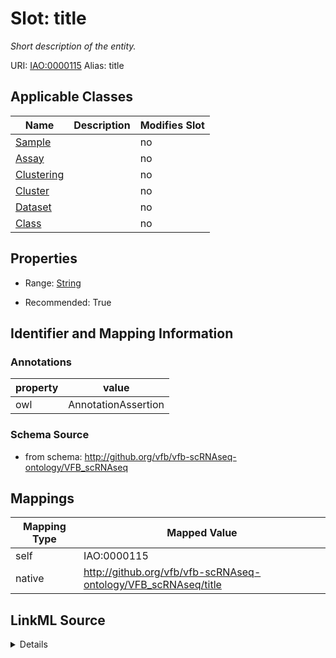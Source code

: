 

# Slot: title 


_Short description of the entity._





URI: [IAO:0000115](http://purl.obolibrary.org/obo/IAO_0000115)
Alias: title

<!-- no inheritance hierarchy -->





## Applicable Classes

| Name | Description | Modifies Slot |
| --- | --- | --- |
| [Sample](Sample.md) |  |  no  |
| [Assay](Assay.md) |  |  no  |
| [Clustering](Clustering.md) |  |  no  |
| [Cluster](Cluster.md) |  |  no  |
| [Dataset](Dataset.md) |  |  no  |
| [Class](Class.md) |  |  no  |







## Properties

* Range: [String](String.md)

* Recommended: True





## Identifier and Mapping Information





### Annotations

| property | value |
| --- | --- |
| owl | AnnotationAssertion |




### Schema Source


* from schema: http://github.org/vfb/vfb-scRNAseq-ontology/VFB_scRNAseq




## Mappings

| Mapping Type | Mapped Value |
| ---  | ---  |
| self | IAO:0000115 |
| native | http://github.org/vfb/vfb-scRNAseq-ontology/VFB_scRNAseq/title |




## LinkML Source

<details>
```yaml
name: title
annotations:
  owl:
    tag: owl
    value: AnnotationAssertion
description: Short description of the entity.
from_schema: http://github.org/vfb/vfb-scRNAseq-ontology/VFB_scRNAseq
rank: 1000
slot_uri: IAO:0000115
alias: title
domain_of:
- Class
range: string
recommended: true

```
</details>